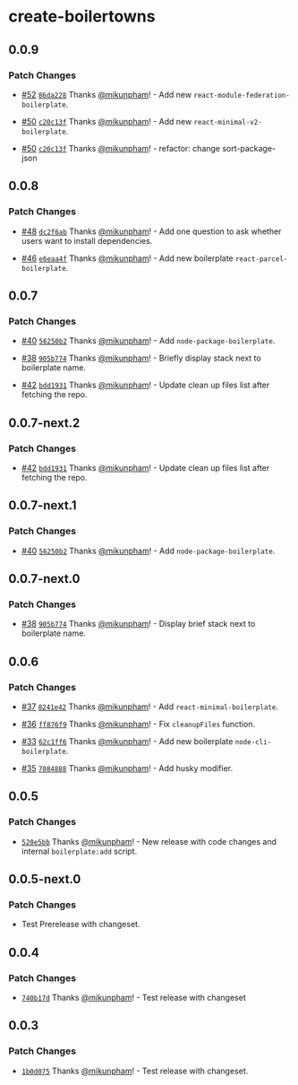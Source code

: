 # create-boilertowns

## 0.0.9

### Patch Changes

- [#52](https://github.com/boilertowns/create-boilertowns/pull/52) [`86da228`](https://github.com/boilertowns/create-boilertowns/commit/86da228d95d55fd560b15c43a9776e3b27e1facd) Thanks [@mikunpham](https://github.com/mikunpham)! - Add new `react-module-federation-boilerplate`.

- [#50](https://github.com/boilertowns/create-boilertowns/pull/50) [`c20c13f`](https://github.com/boilertowns/create-boilertowns/commit/c20c13f88b76ddad9c34263db8b4cd965849c75d) Thanks [@mikunpham](https://github.com/mikunpham)! - Add new `react-minimal-v2-boilerplate`.

- [#50](https://github.com/boilertowns/create-boilertowns/pull/50) [`c20c13f`](https://github.com/boilertowns/create-boilertowns/commit/c20c13f88b76ddad9c34263db8b4cd965849c75d) Thanks [@mikunpham](https://github.com/mikunpham)! - refactor: change sort-package-json

## 0.0.8

### Patch Changes

- [#48](https://github.com/boilertowns/create-boilertowns/pull/48) [`dc2f6ab`](https://github.com/boilertowns/create-boilertowns/commit/dc2f6ab5a2db860ed1bd6e27d53ec5e212c355ad) Thanks [@mikunpham](https://github.com/mikunpham)! - Add one question to ask whether users want to install dependencies.

- [#46](https://github.com/boilertowns/create-boilertowns/pull/46) [`e6eaa4f`](https://github.com/boilertowns/create-boilertowns/commit/e6eaa4fb400a78696b14d34b1bd6dd5502e65f63) Thanks [@mikunpham](https://github.com/mikunpham)! - Add new boilerplate `react-parcel-boilerplate`.

## 0.0.7

### Patch Changes

- [#40](https://github.com/boilertowns/create-boilertowns/pull/40) [`56250b2`](https://github.com/boilertowns/create-boilertowns/commit/56250b27c2d65b4aa4645b5742f654f1146ca26f) Thanks [@mikunpham](https://github.com/mikunpham)! - Add `node-package-boilerplate`.

- [#38](https://github.com/boilertowns/create-boilertowns/pull/38) [`905b774`](https://github.com/boilertowns/create-boilertowns/commit/905b77423157677e3f3d1cdf4d1e73fcb9ad29e1) Thanks [@mikunpham](https://github.com/mikunpham)! - Briefly display stack next to boilerplate name.

- [#42](https://github.com/boilertowns/create-boilertowns/pull/42) [`bdd1931`](https://github.com/boilertowns/create-boilertowns/commit/bdd1931160d64fda9427a39251a890bb65710882) Thanks [@mikunpham](https://github.com/mikunpham)! - Update clean up files list after fetching the repo.

## 0.0.7-next.2

### Patch Changes

- [#42](https://github.com/boilertowns/create-boilertowns/pull/42) [`bdd1931`](https://github.com/boilertowns/create-boilertowns/commit/bdd1931160d64fda9427a39251a890bb65710882) Thanks [@mikunpham](https://github.com/mikunpham)! - Update clean up files list after fetching the repo.

## 0.0.7-next.1

### Patch Changes

- [#40](https://github.com/boilertowns/create-boilertowns/pull/40) [`56250b2`](https://github.com/boilertowns/create-boilertowns/commit/56250b27c2d65b4aa4645b5742f654f1146ca26f) Thanks [@mikunpham](https://github.com/mikunpham)! - Add `node-package-boilerplate`.

## 0.0.7-next.0

### Patch Changes

- [#38](https://github.com/boilertowns/create-boilertowns/pull/38) [`905b774`](https://github.com/boilertowns/create-boilertowns/commit/905b77423157677e3f3d1cdf4d1e73fcb9ad29e1) Thanks [@mikunpham](https://github.com/mikunpham)! - Display brief stack next to boilerplate name.

## 0.0.6

### Patch Changes

- [#37](https://github.com/boilertowns/create-boilertowns/pull/37) [`8241e42`](https://github.com/boilertowns/create-boilertowns/commit/8241e42898160461ea9ca3de3e64c8b4c0a7b229) Thanks [@mikunpham](https://github.com/mikunpham)! - Add `react-minimal-boilerplate`.

* [#36](https://github.com/boilertowns/create-boilertowns/pull/36) [`ff876f9`](https://github.com/boilertowns/create-boilertowns/commit/ff876f92fd8e91bb6d8d560b5d826713cecb8278) Thanks [@mikunpham](https://github.com/mikunpham)! - Fix `cleanupFiles` function.

- [#33](https://github.com/boilertowns/create-boilertowns/pull/33) [`62c1ff6`](https://github.com/boilertowns/create-boilertowns/commit/62c1ff6cb8c9f90e72f62c756c9f48d37d99a271) Thanks [@mikunpham](https://github.com/mikunpham)! - Add new boilerplate `node-cli-boilerplate`.

* [#35](https://github.com/boilertowns/create-boilertowns/pull/35) [`7084888`](https://github.com/boilertowns/create-boilertowns/commit/708488877df284b88b793c099492aabf0be5a931) Thanks [@mikunpham](https://github.com/mikunpham)! - Add husky modifier.

## 0.0.5

### Patch Changes

- [`520e5bb`](https://github.com/boilertowns/create-boilertowns/commit/520e5bbb0a781d436e79794a5ef33bc7fa681147) Thanks [@mikunpham](https://github.com/mikunpham)! - New release with code changes and internal `boilerplate:add` script.

## 0.0.5-next.0

### Patch Changes

- Test Prerelease with changeset.

## 0.0.4

### Patch Changes

- [`740b17d`](https://github.com/boilertowns/create-boilertowns/commit/740b17d6d77556609b4ff70150e1115d862c8578) Thanks [@mikunpham](https://github.com/mikunpham)! - Test release with changeset

## 0.0.3

### Patch Changes

- [`1b0d075`](https://github.com/boilertowns/create-boilertowns/commit/1b0d0759bcb2470e142897097d24f4a29928f881) Thanks [@mikunpham](https://github.com/mikunpham)! - Test release with changeset.
